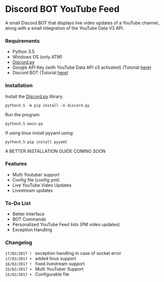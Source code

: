 # Discord BOT YouTube Feed

A small Discord BOT that displays live video updates of a YouTube channel, along with a small integration of the YouTube Data V3 API.

### Requirements
- Python 3.5
- Windows OS (only ATM)
- [Discord.py](https://github.com/Rapptz/discord.py)
- Google API Key (with YouTube Data API v3 activated) (Tutorial [here](https://developers.google.com/youtube/v3/getting-started))
- Discord BOT (Tutorial [here](https://github.com/reactiflux/discord-irc/wiki/Creating-a-discord-bot-&-getting-a-token))

### Installation
Install the [Discord.py](https://github.com/Rapptz/discord.py) library.
```
python3.5 -m pip install -U discord.py
```
Run the program
```
python3.5 main.py
```
  
If using linux install pyyaml using:
```
python3.5 pip install pyyaml
```
A BETTER INSTALLATION GUIDE COMING SOON

### Features
- Multi Youtuber support
- Config file (config.yml)
- Live YouTube Video Updates
- Livestream updates

### To-Do List
- Better Interface
- BOT Commands
- Personalized YouTube Feed lists (PM video updates)
- Exception Handling

### Changelog
`17/02/2017 ! ` exception handling in case of socket error    
`17/02/2017 + ` added linux support   
`16/02/2017 ! ` fixed livestream support  
`15/02/2017 + ` Multi YouTuber Support  
`15/02/2017 + ` Configurable file

